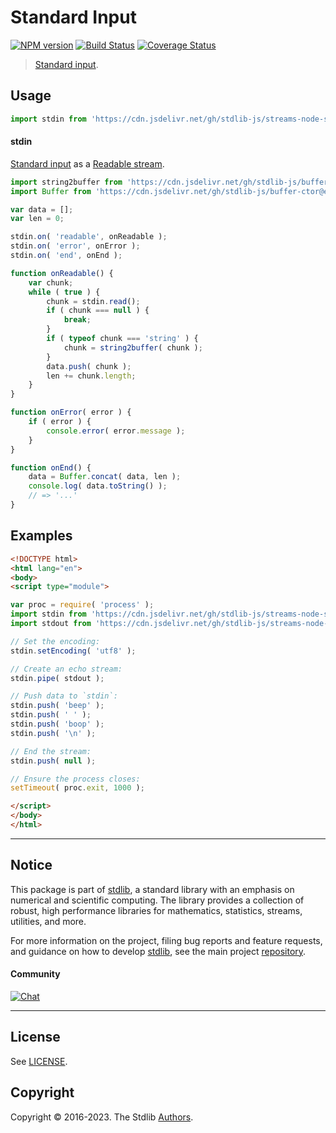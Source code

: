 <!--

@license Apache-2.0

Copyright (c) 2018 The Stdlib Authors.

Licensed under the Apache License, Version 2.0 (the "License");
you may not use this file except in compliance with the License.
You may obtain a copy of the License at

   http://www.apache.org/licenses/LICENSE-2.0

Unless required by applicable law or agreed to in writing, software
distributed under the License is distributed on an "AS IS" BASIS,
WITHOUT WARRANTIES OR CONDITIONS OF ANY KIND, either express or implied.
See the License for the specific language governing permissions and
limitations under the License.

-->

# Standard Input

[![NPM version][npm-image]][npm-url] [![Build Status][test-image]][test-url] [![Coverage Status][coverage-image]][coverage-url] <!-- [![dependencies][dependencies-image]][dependencies-url] -->

> [Standard input][standard-streams].



<section class="usage">

## Usage

```javascript
import stdin from 'https://cdn.jsdelivr.net/gh/stdlib-js/streams-node-stdin@esm/index.mjs';
```

#### stdin

[Standard input][standard-streams] as a [Readable stream][readable-stream].

<!-- run-disable -->

```javascript
import string2buffer from 'https://cdn.jsdelivr.net/gh/stdlib-js/buffer-from-string@esm/index.mjs';
import Buffer from 'https://cdn.jsdelivr.net/gh/stdlib-js/buffer-ctor@esm/index.mjs';

var data = [];
var len = 0;

stdin.on( 'readable', onReadable );
stdin.on( 'error', onError );
stdin.on( 'end', onEnd );

function onReadable() {
    var chunk;
    while ( true ) {
        chunk = stdin.read();
        if ( chunk === null ) {
            break;
        }
        if ( typeof chunk === 'string' ) {
            chunk = string2buffer( chunk );
        }
        data.push( chunk );
        len += chunk.length;
    }
}

function onError( error ) {
    if ( error ) {
        console.error( error.message );
    }
}

function onEnd() {
    data = Buffer.concat( data, len );
    console.log( data.toString() );
    // => '...'
}
```

</section>

<!-- /.usage -->

<section class="examples">

## Examples

<!-- run-disable -->

<!-- eslint no-undef: "error" -->

```html
<!DOCTYPE html>
<html lang="en">
<body>
<script type="module">

var proc = require( 'process' );
import stdin from 'https://cdn.jsdelivr.net/gh/stdlib-js/streams-node-stdin@esm/index.mjs';
import stdout from 'https://cdn.jsdelivr.net/gh/stdlib-js/streams-node-stdout@esm/index.mjs';

// Set the encoding:
stdin.setEncoding( 'utf8' );

// Create an echo stream:
stdin.pipe( stdout );

// Push data to `stdin`:
stdin.push( 'beep' );
stdin.push( ' ' );
stdin.push( 'boop' );
stdin.push( '\n' );

// End the stream:
stdin.push( null );

// Ensure the process closes:
setTimeout( proc.exit, 1000 );

</script>
</body>
</html>
```

</section>

<!-- /.examples -->

<!-- Section for related `stdlib` packages. Do not manually edit this section, as it is automatically populated. -->

<section class="related">

</section>

<!-- /.related -->

<!-- Section for all links. Make sure to keep an empty line after the `section` element and another before the `/section` close. -->


<section class="main-repo" >

* * *

## Notice

This package is part of [stdlib][stdlib], a standard library with an emphasis on numerical and scientific computing. The library provides a collection of robust, high performance libraries for mathematics, statistics, streams, utilities, and more.

For more information on the project, filing bug reports and feature requests, and guidance on how to develop [stdlib][stdlib], see the main project [repository][stdlib].

#### Community

[![Chat][chat-image]][chat-url]

---

## License

See [LICENSE][stdlib-license].


## Copyright

Copyright &copy; 2016-2023. The Stdlib [Authors][stdlib-authors].

</section>

<!-- /.stdlib -->

<!-- Section for all links. Make sure to keep an empty line after the `section` element and another before the `/section` close. -->

<section class="links">

[npm-image]: http://img.shields.io/npm/v/@stdlib/streams-node-stdin.svg
[npm-url]: https://npmjs.org/package/@stdlib/streams-node-stdin

[test-image]: https://github.com/stdlib-js/streams-node-stdin/actions/workflows/test.yml/badge.svg?branch=main
[test-url]: https://github.com/stdlib-js/streams-node-stdin/actions/workflows/test.yml?query=branch:main

[coverage-image]: https://img.shields.io/codecov/c/github/stdlib-js/streams-node-stdin/main.svg
[coverage-url]: https://codecov.io/github/stdlib-js/streams-node-stdin?branch=main

<!--

[dependencies-image]: https://img.shields.io/david/stdlib-js/streams-node-stdin.svg
[dependencies-url]: https://david-dm.org/stdlib-js/streams-node-stdin/main

-->

[chat-image]: https://img.shields.io/gitter/room/stdlib-js/stdlib.svg
[chat-url]: https://app.gitter.im/#/room/#stdlib-js_stdlib:gitter.im

[stdlib]: https://github.com/stdlib-js/stdlib

[stdlib-authors]: https://github.com/stdlib-js/stdlib/graphs/contributors

[umd]: https://github.com/umdjs/umd
[es-module]: https://developer.mozilla.org/en-US/docs/Web/JavaScript/Guide/Modules

[deno-url]: https://github.com/stdlib-js/streams-node-stdin/tree/deno
[umd-url]: https://github.com/stdlib-js/streams-node-stdin/tree/umd
[esm-url]: https://github.com/stdlib-js/streams-node-stdin/tree/esm
[branches-url]: https://github.com/stdlib-js/streams-node-stdin/blob/main/branches.md

[stdlib-license]: https://raw.githubusercontent.com/stdlib-js/streams-node-stdin/main/LICENSE

[standard-streams]: https://en.wikipedia.org/wiki/Standard_streams

[readable-stream]: https://nodejs.org/api/stream.html#stream_class_stream_readable

</section>

<!-- /.links -->
